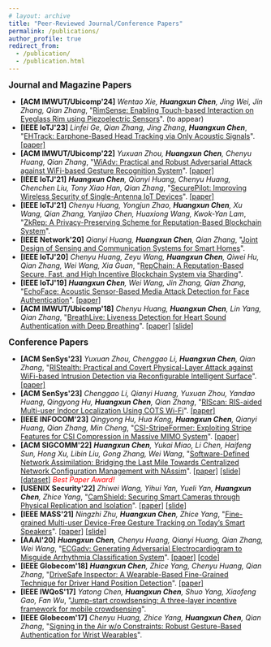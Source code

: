 ```yaml
---
# layout: archive
title: "Peer-Reviewed Journal/Conference Papers"
permalink: /publications/
author_profile: true
redirect_from:
  - /publication/
  - /publication.html
---
```


<!-- {% if author.googlescholar %}
  You can also find my articles on <u><a href="{{author.googlescholar}}">my Google Scholar profile</a>.</u>
{% endif %}

{% include base_path %}

{% for post in site.publications reversed %}
  {% include archive-single.html %}
{% endfor %} -->

<big>**Journal and Magazine Papers**</big>

- **[ACM IMWUT/Ubicomp'24]** _Wentao Xie, **Huangxun Chen**, Jing Wei, Jin Zhang, Qian Zhang_, "[RimSense: Enabling Touch-based Interaction on Eyeglass Rim using Piezoelectric Sensors]()". (to appear)
- **[IEEE IoTJ'23]** _Linfei Ge, Qian Zhang, Jing Zhang, **Huangxun Chen**_, "[EHTrack: Earphone-Based Head Tracking via Only Acoustic Signals](https://ieeexplore.ieee.org/abstract/document/10192901)". [[paper]](https://amyworkspace.github.io/hxchen/files/iotj23-ehtrack.pdf)
- **[ACM IMWUT/Ubicomp'22]** _Yuxuan Zhou, **Huangxun Chen**, Chenyu Huang, Qian Zhang_, "[WiAdv: Practical and Robust Adversarial Attack against WiFi-based Gesture Recognition System](https://dl.acm.org/doi/abs/10.1145/3534618)". [[paper]](https://amyworkspace.github.io/hxchen/files/ubicomp22-wiadv.pdf)
- **[IEEE IoTJ'21]** _**Huangxun Chen**, Qianyi Huang, Chenyu Huang, Chenchen Liu, Tony Xiao Han, Qian Zhang_, "[SecurePilot: Improving Wireless Security of Single-Antenna IoT Devices](https://ieeexplore.ieee.org/document/9427993/)". [[paper]](https://amyworkspace.github.io/hxchen/files/iotj21-securepilot.pdf)
- **[IEEE IoTJ'21]** _Chenyu Huang, Yongjun Zhao, **Huangxun Chen**, Xu Wang, Qian Zhang, Yanjiao Chen, Huaxiong Wang, Kwok-Yan Lam_, "[ZkRep: A Privacy-Preserving Scheme for Reputation-Based Blockchain System](https://ieeexplore.ieee.org/abstract/document/9521236)".
- **[IEEE Network'20]** _Qianyi Huang, **Huangxun Chen**, Qian Zhang_, "[Joint Design of Sensing and Communication Systems for Smart Homes](https://ieeexplore.ieee.org/document/9143269)".
- **[IEEE IoTJ'20]** _Chenyu Huang, Zeyu Wang, **Huangxun Chen**, Qiwei Hu, Qian Zhang, Wei Wang, Xia Guan_, "[RepChain: A Reputation-Based Secure, Fast, and High Incentive Blockchain System via Sharding](https://ieeexplore.ieee.org/abstract/document/9211723/)".
- **[IEEE IoTJ'19]** _**Huangxun Chen**, Wei Wang, Jin Zhang, Qian Zhang_, "[EchoFace: Acoustic Sensor-Based Media Attack Detection for Face Authentication](https://ieeexplore.ieee.org/document/8932608/)". [[paper]](https://amyworkspace.github.io/hxchen/files/iotj19-echoface.pdf)
- **[ACM IMWUT/Ubicomp'18]** _Chenyu Huang, **Huangxun Chen**, Lin Yang, Qian Zhang_, "[BreathLive: Liveness Detection for Heart Sound Authentication with Deep Breathing](https://dl.acm.org/doi/10.1145/3191744)". [[paper]](https://amyworkspace.github.io/hxchen/files/ubicomp18-breathlive.pdf) [[slide]](https://amyworkspace.github.io/hxchen/files/ubicomp18-breathlive-slide.pdf)

<big>**Conference Papers**</big>

- **[ACM SenSys'23]** _Yuxuan Zhou, Chenggao Li, **Huangxun Chen**, Qian Zhang_, "[RIStealth: Practical and Covert Physical-Layer Attack against WiFi-based Intrusion Detection via Reconfigurable Intelligent Surface](https://sensys.acm.org/2023/program/)". [[paper]](https://amyworkspace.github.io/hxchen/files/sensys23-ristealth.pdf)
- **[ACM SenSys'23]** _Chenggao Li, Qianyi Huang, Yuxuan Zhou, Yandao Huang, Qingyong Hu, **Huangxun Chen**, Qian Zhang_, "[RIScan: RIS-aided Multi-user Indoor Localization Using COTS Wi-Fi](https://sensys.acm.org/2023/program/)". [[paper]](https://amyworkspace.github.io/hxchen/files/sensys23-riscan.pdf)
- **[IEEE INFOCOM'23]** _Qingyong Hu, Hua Kang, **Huangxun Chen**, Qianyi Huang, Qian Zhang, Min Cheng_, "[CSI-StripeFormer: Exploiting Stripe Features for CSI Compression in Massive MIMO System](https://infocom.info/day/3/track/Track%20B)". [[paper]](https://amyworkspace.github.io/hxchen/files/infocom23-csistripeformer.pdf)
- **[ACM SIGCOMM'22]** _**Huangxun Chen**, Yukai Miao, Li Chen, Haifeng Sun, Hong Xu, Libin Liu, Gong Zhang, Wei Wang_, "[Software-Defined Network Assimilation: Bridging the Last Mile Towards Centralized Network Configuration Management with NAssim](https://dl.acm.org/doi/10.1145/3544216.3544244)". [[paper]](https://amyworkspace.github.io/hxchen/files/sigcomm22-nassim.pdf) [[slide]](https://amyworkspace.github.io/hxchen/files/sigcomm22-nassim-slide.pdf) [[dataset]](https://github.com/AmyWorkspace/nassim) _<font color=red>Best Paper Award!</font>_
- **[USENIX Security'22]** _Zhiwei Wang, Yihui Yan, Yueli Yan, **Huangxun Chen**, Zhice Yang_, "[CamShield: Securing Smart Cameras through Physical Replication and
  Isolation](https://www.usenix.org/conference/usenixsecurity22/presentation/wang-zhiwei)". [[paper]](https://www.yangzhice.com/docforweb/CamShield/CamShield_Security.pdf) [[slide]](https://www.usenix.org/system/files/sec22_slides-wang_zhiwei.pdf)
- **[IEEE MASS'21]** _Ningzhi Zhu, **Huangxun Chen**, Zhice Yang_, "[Fine-grained Multi-user Device-Free Gesture Tracking on Today’s Smart Speakers](https://ieeexplore.ieee.org/document/9637756)". [[paper]](https://amyworkspace.github.io/hxchen/files/mass2021-sparsetrack.pdf) [[slide]](https://amyworkspace.github.io/hxchen/files/mass2021-sparsetrack-slide.pdf)
- **[AAAI'20]** _**Huangxun Chen**, Chenyu Huang, Qianyi Huang, Qian Zhang, Wei Wang_, "[ECGadv: Generating Adversarial Electrocardiogram to Misguide Arrhythmia Classification System](https://ojs.aaai.org/index.php/AAAI/article/view/5748/5604)". [[paper]](https://amyworkspace.github.io/hxchen/files/aaai2020-ecgadv.pdf) [[code]](https://github.com/codespace123/ECGadv)
- **[IEEE Globecom'18]** _**Huangxun Chen**, Zhice Yang, Chenyu Huang, Qian Zhang_, "[DriveSafe Inspector: A Wearable-Based Fine-Grained Technique for Driver Hand Position Detection](https://ieeexplore.ieee.org/document/8647653)". [[paper]](https://amyworkspace.github.io/hxchen/files/globecom2018-drivesafe.pdf)
- **[IEEE IWQoS'17]** _Yatong Chen, **Huangxun Chen**, Shuo Yang, Xiaofeng Gao, Fan Wu_, "[Jump-start crowdsensing: A three-layer incentive framework for mobile crowdsensing](https://ieeexplore.ieee.org/document/7969168)".
- **[IEEE Globecom'17]** _Chenyu Huang, Zhice Yang, **Huangxun Chen**, Qian Zhang_, "[Signing in the Air w/o Constraints: Robust Gesture-Based Authentication for Wrist Wearables](http://ieeexplore.ieee.org/document/8253995/)".
